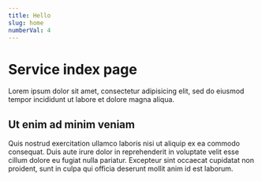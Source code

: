 ```yaml
---
title: Hello
slug: home
numberVal: 4
---
```


# Service index page

Lorem ipsum dolor sit amet, consectetur adipisicing elit, sed do eiusmod tempor incididunt ut labore et dolore magna aliqua.

## Ut enim ad minim veniam

Quis nostrud exercitation ullamco laboris nisi ut aliquip ex ea commodo consequat. Duis aute irure dolor in reprehenderit in voluptate velit esse cillum dolore eu fugiat nulla pariatur. Excepteur sint occaecat cupidatat non proident, sunt in culpa qui officia deserunt mollit anim id est laborum.
